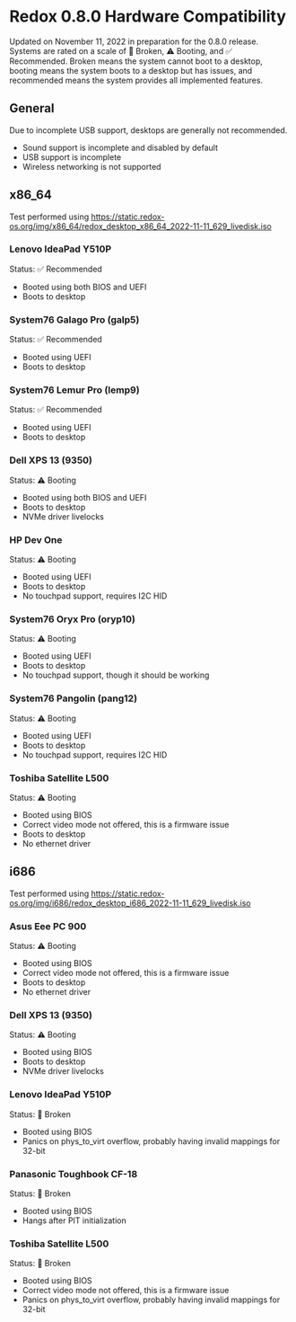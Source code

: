 # Redox 0.8.0 Hardware Compatibility

Updated on November 11, 2022 in preparation for the 0.8.0 release. Systems are
rated on a scale of 🚫 Broken, ⚠️ Booting, and ✅ Recommended. Broken means the
system cannot boot to a desktop, booting means the system boots to a desktop
but has issues, and recommended means the system provides all implemented
features.

## General

Due to incomplete USB support, desktops are generally not recommended.

- Sound support is incomplete and disabled by default
- USB support is incomplete
- Wireless networking is not supported

## x86_64

Test performed using https://static.redox-os.org/img/x86_64/redox_desktop_x86_64_2022-11-11_629_livedisk.iso

### Lenovo IdeaPad Y510P

Status: ✅ Recommended

- Booted using both BIOS and UEFI
- Boots to desktop

### System76 Galago Pro (galp5)

Status: ✅ Recommended

- Booted using UEFI
- Boots to desktop

### System76 Lemur Pro (lemp9)

Status: ✅ Recommended

- Booted using UEFI
- Boots to desktop

### Dell XPS 13 (9350)

Status: ⚠️ Booting

- Booted using both BIOS and UEFI
- Boots to desktop
- NVMe driver livelocks

### HP Dev One

Status: ⚠️ Booting

- Booted using UEFI
- Boots to desktop
- No touchpad support, requires I2C HID

### System76 Oryx Pro (oryp10)

Status: ⚠️ Booting

- Booted using UEFI
- Boots to desktop
- No touchpad support, though it should be working

### System76 Pangolin (pang12)

Status: ⚠️ Booting

- Booted using UEFI
- Boots to desktop
- No touchpad support, requires I2C HID

### Toshiba Satellite L500

Status: ⚠️ Booting

- Booted using BIOS
- Correct video mode not offered, this is a firmware issue
- Boots to desktop
- No ethernet driver

## i686

Test performed using https://static.redox-os.org/img/i686/redox_desktop_i686_2022-11-11_629_livedisk.iso

### Asus Eee PC 900

Status: ⚠️ Booting

- Booted using BIOS
- Correct video mode not offered, this is a firmware issue
- Boots to desktop
- No ethernet driver

### Dell XPS 13 (9350)

Status: ⚠️ Booting

- Booted using BIOS
- Boots to desktop
- NVMe driver livelocks

### Lenovo IdeaPad Y510P

Status: 🚫 Broken

- Booted using BIOS
- Panics on phys_to_virt overflow, probably having invalid mappings for 32-bit

### Panasonic Toughbook CF-18

Status: 🚫 Broken

- Booted using BIOS
- Hangs after PIT initialization

### Toshiba Satellite L500

Status: 🚫 Broken

- Booted using BIOS
- Correct video mode not offered, this is a firmware issue
- Panics on phys_to_virt overflow, probably having invalid mappings for 32-bit
